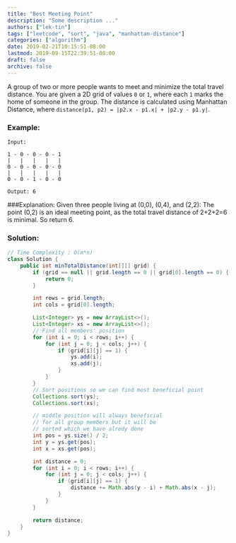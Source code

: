 ```yaml
---
title: "Best Meeting Point"
description: "Some description ..."
authors: ["lek-tin"]
tags: ["leetcode", "sort", "java", "manhattan-distance"]
categories: ["algorithm"]
date: 2019-02-21T10:15:51-08:00
lastmod: 2019-09-15T22:39:51-08:00
draft: false
archive: false
---
```

A group of two or more people wants to meet and minimize the total travel distance. You are given a 2D grid of values `0` or `1`, where each `1` marks the home of someone in the group. The distance is calculated using Manhattan Distance, where `distance(p1, p2) = |p2.x - p1.x| + |p2.y - p1.y|`.

### Example:
```
Input:

1 - 0 - 0 - 0 - 1
|   |   |   |   |
0 - 0 - 0 - 0 - 0
|   |   |   |   |
0 - 0 - 1 - 0 - 0

Output: 6
```
###Explanation:
Given three people living at (0,0), (0,4), and (2,2): The point (0,2) is an ideal meeting point, as the total travel distance of 2+2+2=6 is minimal. So return 6.

### Solution:
```java
// Time Complexity : O(m*n)
class Solution {
    public int minTotalDistance(int[][] grid) {
        if (grid == null || grid.length == 0 || grid[0].length == 0) {
            return 0;
        }

        int rows = grid.length;
        int cols = grid[0].length;

        List<Integer> ys = new ArrayList<>();
        List<Integer> xs = new ArrayList<>();
        // Find all members' position
        for (int i = 0; i < rows; i++) {
            for (int j = 0; j < cols; j++) {
                if (grid[i][j] == 1) {
                    ys.add(i);
                    xs.add(j);
                }
            }
        }
        // Sort positions so we can find most beneficial point
        Collections.sort(ys);
        Collections.sort(xs);

        // middle position will always beneficial
        // for all group members but it will be
        // sorted which we have alredy done
        int pos = ys.size() / 2;
        int y = ys.get(pos);
        int x = xs.get(pos);

        int distance = 0;
        for (int i = 0; i < rows; i++) {
            for (int j = 0; j < cols; j++) {
                if (grid[i][j] == 1) {
                    distance += Math.abs(y - i) + Math.abs(x - j);
                }
            }
        }

        return distance;
    }
}
```